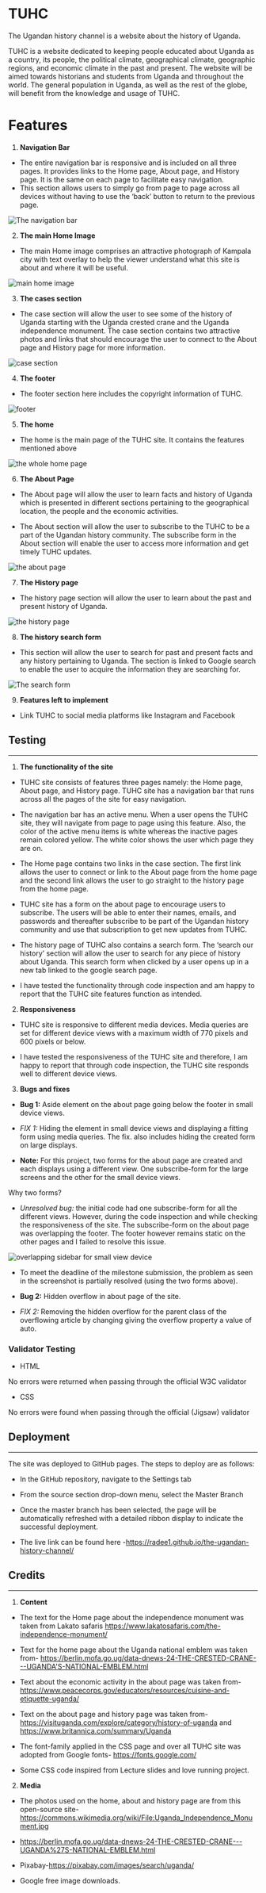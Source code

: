 # **TUHC**
The Ugandan history channel is a website about the history of Uganda.

TUHC is a website dedicated to keeping people educated about Uganda as a country, its people, the political climate, geographical climate, geographic regions, and economic climate in the past and present. The website will be aimed towards historians and students from Uganda and throughout the world. The general population in Uganda, as well as the rest of the globe, will benefit from the knowledge and usage of TUHC.

# Features
1. **Navigation Bar**

  * The entire navigation bar is responsive and is included on all three pages. It provides links to the Home page, About page, and History page. It is the same on each page to facilitate easy navigation. 
  * This section allows users to simply go from page to page across all devices without having to use the ‘back’ button to return to the previous page.

  ![The navigation bar](assets/images/navbar.png)

2. **The main Home Image**

  * The main Home image comprises an attractive photograph of Kampala city with text overlay to help the viewer   understand what this site is about and where it will be useful.

  ![main home image](assets/images/Mainhomeimage.png)

3. **The cases section**

 * The case section will allow the user to see some of the history of Uganda starting with the Uganda crested crane and the Uganda independence monument.  The case section contains two attractive photos and links that should encourage the user to connect to the About page and History page for more information.

 ![case section](assets/images/casesection.png)

4. **The footer**

 * The footer section here includes the copyright information of TUHC.

 ![footer](assets/images/footer.png)

5. **The home**

 * The home is the main page of the TUHC site. It contains the features mentioned above

 ![the whole home page](assets/images/Home.png)

 6. **The About Page**

 * The About page will allow the user to learn facts and history of Uganda which is presented in different sections pertaining to the geographical location, the people and the economic activities.

 * The About section will allow the user to subscribe to the TUHC to be a part of the Ugandan history community. The subscribe form in the About section will enable the user to access more information and get timely TUHC updates.

 ![the about page](assets/images/AboutPage.png)

 7. **The History page**

 * The history page section will allow the user to learn about the past and present history of Uganda.

 ![the history page](assets/images/HistoryPage.png)

 8. **The history search form**

 * This section will allow the user to search for past and present facts and any history pertaining to Uganda. The section is linked to Google search to enable the user to acquire the information they are searching for.

 ![The search form](assets/images/searchform.png)

 9. **Features left to implement**

 * Link TUHC to social media platforms like Instagram and Facebook

## Testing
-----------
1. **The functionality of the site**

* TUHC site consists of features three pages namely: the Home page, About page, and History page. TUHC site has a navigation bar that runs across all the pages of the site for easy navigation. 

* The navigation bar has an active menu. When a user opens the TUHC site, they will navigate from page to page using this feature. Also, the color of the active menu items is white whereas the inactive pages remain colored yellow. The white color shows the user which page they are on.

* The Home page contains two links in the case section. The first link allows the user to connect or link to the About page from the home page and the second link allows the user to go straight to the history page from the home page.

* TUHC site has a form on the about page to encourage users to subscribe. The users will be able to enter their names, emails, and passwords and thereafter subscribe to be part of the Ugandan history community and use that subscription to get new updates from TUHC.

* The history page of TUHC also contains a search form. The ‘search our history’ section will allow the user to search for any piece of history about Uganda. This search form when clicked by a user opens up in a new tab linked to the google search page.

* I have tested the functionality through code inspection and am happy to report that the TUHC site features function as intended.

2. **Responsiveness**

* TUHC site is responsive to different media devices. Media queries are set for different device views with a maximum width of 770 pixels and 600 pixels or below. 

* I have tested the responsiveness of the TUHC site and therefore, I am happy to report that through code inspection, the TUHC site responds well to different device views.

3. **Bugs and fixes**

* **Bug 1:** Aside element on the about page going below the footer in small device views.

* *FIX 1:* Hiding the element in small device views and displaying a fitting form using media queries. The fix. also includes hiding the created form on large displays.

* **Note:** For this project, two forms for the about page are created and each displays using a different view. One subscribe-form for the large screens and the other for the small device views.

Why two forms?

* *Unresolved bug:* the initial code had one subscribe-form for all the different views. However, during the code inspection and while checking the responsiveness of the site. The subscribe-form on the about page was overlapping the footer. The footer however remains static on the other pages and I failed to resolve this issue.

![overlapping sidebar for small view device](assets/images/Overlappingsidebar.png)


* To meet the deadline of the milestone submission, the problem as seen in the screenshot is partially resolved (using the two forms above). 

* **Bug 2:** Hidden overflow in about page of the site.

* *FIX 2:* Removing the hidden overflow for the parent class of the overflowing article by changing giving the overflow property a value of auto.

### Validator Testing

* HTML

No errors were returned when passing through the official W3C validator

* CSS

No errors were found when passing through the official (Jigsaw) validator

## Deployment
------
The site was deployed to GitHub pages. The steps to deploy are as follows:

* In the GitHub repository, navigate to the Settings tab

* From the source section drop-down menu, select the Master Branch

* Once the master branch has been selected, the page will be automatically refreshed with a detailed ribbon display to indicate the successful deployment.

* The live link can be found here -https://radee1.github.io/the-ugandan-history-channel/

## Credits
--------

1. **Content**

 * The text for the Home page about the independence monument was taken from Lakato safaris https://www.lakatosafaris.com/the-independence-monument/

 * Text for the home page about the Uganda national emblem was taken from- https://berlin.mofa.go.ug/data-dnews-24-THE-CRESTED-CRANE---UGANDA'S-NATIONAL-EMBLEM.html

 * Text about the economic activity in the about page was taken from- https://www.peacecorps.gov/educators/resources/cuisine-and-etiquette-uganda/

 * Text on the about page and history page was taken from- https://visituganda.com/explore/category/history-of-uganda and https://www.britannica.com/summary/Uganda

 * The font-family applied in the CSS page and over all TUHC site was adopted from Google fonts- https://fonts.google.com/

 * Some CSS code inspired from Lecture slides and love running project.

 2. **Media**

 * The photos used on the home, about and history page are from this open-source site- https://commons.wikimedia.org/wiki/File:Uganda_Independence_Monument.jpg

 * https://berlin.mofa.go.ug/data-dnews-24-THE-CRESTED-CRANE---UGANDA%27S-NATIONAL-EMBLEM.html

 * Pixabay-https://pixabay.com/images/search/uganda/

 * Google free image downloads.








